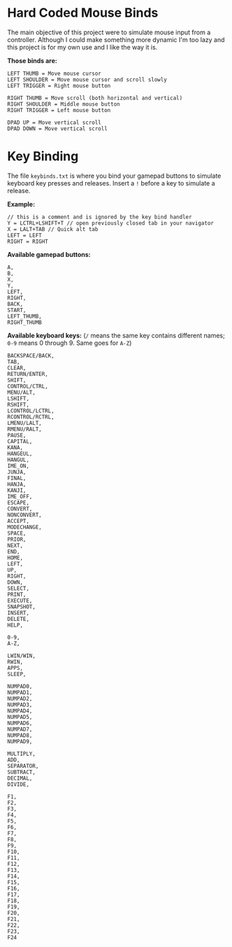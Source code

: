 # Hard Coded Mouse Binds
The main objective of this project were to simulate mouse input from a controller. Although I could make something more dynamic I'm too lazy and this project is for my own use and I like the way it is.

**Those binds are:**
```
LEFT THUMB = Move mouse cursor
LEFT SHOULDER = Move mouse cursor and scroll slowly
LEFT TRIGGER = Right mouse button

RIGHT THUMB = Move scroll (both horizontal and vertical)
RIGHT SHOULDER = Middle mouse button
RIGHT TRIGGER = Left mouse button

DPAD UP = Move vertical scroll
DPAD DOWN = Move vertical scroll
```

# Key Binding
The file `keybinds.txt` is where you bind your gamepad buttons to simulate keyboard key presses and releases. Insert a `!` before a key to simulate a release.

**Example:**
```
// this is a comment and is ignored by the key bind handler
Y = LCTRL+LSHIFT+T // open previously closed tab in your navigator
X = LALT+TAB // Quick alt tab
LEFT = LEFT
RIGHT = RIGHT
```


**Available gamepad buttons:**
```
A,
B,
X,
Y,
LEFT,
RIGHT,
BACK,
START,
LEFT_THUMB,
RIGHT_THUMB
```

**Available keyboard keys:** (`/` means the same key contains different names; `0-9` means 0 through 9. Same goes for `A-Z`)
```
BACKSPACE/BACK,
TAB,
CLEAR,
RETURN/ENTER,
SHIFT,
CONTROL/CTRL,
MENU/ALT,
LSHIFT,
RSHIFT,
LCONTROL/LCTRL,
RCONTROL/RCTRL,
LMENU/LALT,
RMENU/RALT,
PAUSE,
CAPITAL,
KANA,
HANGEUL,
HANGUL,
IME_ON,
JUNJA,
FINAL,
HANJA,
KANJI,
IME_OFF,
ESCAPE,
CONVERT,
NONCONVERT,
ACCEPT,
MODECHANGE,
SPACE,
PRIOR,
NEXT,
END,
HOME,
LEFT,
UP,
RIGHT,
DOWN,
SELECT,
PRINT,
EXECUTE,
SNAPSHOT,
INSERT,
DELETE,
HELP,

0-9,
A-Z,

LWIN/WIN,
RWIN,
APPS,
SLEEP,

NUMPAD0,
NUMPAD1,
NUMPAD2,
NUMPAD3,
NUMPAD4,
NUMPAD5,
NUMPAD6,
NUMPAD7,
NUMPAD8,
NUMPAD9,

MULTIPLY,
ADD,
SEPARATOR,
SUBTRACT,
DECIMAL,
DIVIDE,

F1,
F2,
F3,
F4,
F5,
F6,
F7,
F8,
F9,
F10,
F11,
F12,
F13,
F14,
F15,
F16,
F17,
F18,
F19,
F20,
F21,
F22,
F23,
F24
```